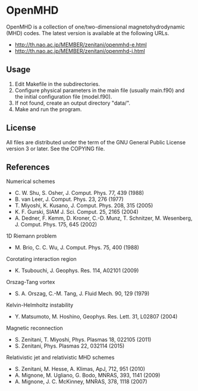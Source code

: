 OpenMHD
=======

OpenMHD is a collection of one/two-dimensional magnetohydrodynamic (MHD) codes.
The latest version is available at the following URLs.

 * <http://th.nao.ac.jp/MEMBER/zenitani/openmhd-e.html>
 * <http://th.nao.ac.jp/MEMBER/zenitani/openmhd-j.html>

Usage
-------

1. Edit Makefile in the subdirectories.
2. Configure physical parameters in the main file (usually main.f90) and
   the initial configuration file (model.f90).
3. If not found, create an output directory "data/".
4. Make and run the program.


License
---------

All files are distributed under the term of the GNU General Public License version 3 or later.
See the COPYING file.


References
-------------

Numerical schemes

 * C. W. Shu, S. Osher, J. Comput. Phys. 77, 439 (1988)
 * B. van Leer, J. Comput. Phys. 23, 276 (1977)
 * T. Miyoshi, K. Kusano, J. Comput. Phys. 208, 315 (2005)
 * K. F. Gurski, SIAM J. Sci. Comput. 25, 2165 (2004)
 * A. Dedner, F. Kemm, D. Kroner, C.-D. Munz, T. Schnitzer, M. Wesenberg, J. Comput. Phys. 175, 645 (2002)

1D Riemann problem

 * M. Brio, C. C. Wu, J. Comput. Phys. 75, 400 (1988)

Corotating interaction region

 * K. Tsubouchi, J. Geophys. Res. 114, A02101 (2009)

Orszag-Tang vortex

 * S. A. Orszag, C.-M. Tang, J. Fluid Mech. 90, 129 (1979)

Kelvin-Helmholtz instability

 * Y. Matsumoto, M. Hoshino, Geophys. Res. Lett. 31, L02807 (2004)

Magnetic reconnection

 * S. Zenitani, T. Miyoshi, Phys. Plasmas 18, 022105 (2011)
 * S. Zenitani, Phys. Plasmas 22, 032114 (2015)

Relativistic jet and relativistic MHD schemes

 * S. Zenitani, M. Hesse, A. Klimas, ApJ, 712, 951 (2010)
 * A. Mignone, M. Ugliano, G. Bodo, MNRAS, 393, 1141 (2009)
 * A. Mignone, J. C. McKinney, MNRAS, 378, 1118 (2007)
